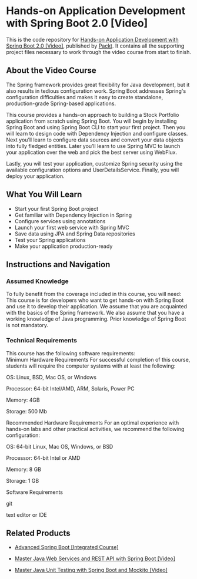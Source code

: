 # Hands-on Application Development with Spring Boot 2.0 [Video]
This is the code repository for [Hands-on Application Development with Spring Boot 2.0 [Video]](https://www.packtpub.com/application-development/hands-application-development-spring-boot-20-video?utm_source=github&utm_medium=repository&utm_campaign=9781789137712), published by [Packt](https://www.packtpub.com/?utm_source=github). It contains all the supporting project files necessary to work through the video course from start to finish.
## About the Video Course
The Spring framework provides great flexibility for Java development, but it also results in tedious configuration work. Spring Boot addresses Spring's configuration difficulties and makes it easy to create standalone, production-grade Spring-based applications.

This course provides a hands-on approach to building a Stock Portfolio application from scratch using Spring Boot. You will begin by installing Spring Boot and using Spring Boot CLI to start your first project. Then you will learn to design code with Dependency Injection and configure classes. Next you’ll learn to configure data sources and convert your data objects into fully fledged entities. Later you’ll learn to use Spring MVC to launch your application over the web and pick the best server using WebFlux. 

Lastly, you will test your application, customize Spring security using the available configuration options and UserDetailsService. Finally, you will deploy your application.

<H2>What You Will Learn</H2>
<DIV class=book-info-will-learn-text>
<UL>
<LI>Start your first Spring Boot project 
<LI>Get familiar with Dependency Injection in Spring 
<LI>Configure services using annotations 
<LI>Launch your first web service with Spring MVC 
<LI>Save data using JPA and Spring Data repositories 
<LI>Test your Spring applications 
<LI>Make your application production-ready </LI></UL></DIV>

## Instructions and Navigation
### Assumed Knowledge
To fully benefit from the coverage included in this course, you will need:<br/>
This course is for developers who want to get hands-on with Spring Boot and use it to develop their application. We assume that you are acquainted with the basics of the Spring framework. We also assume that you have a working knowledge of Java programming. Prior knowledge of Spring Boot is not mandatory.
### Technical Requirements
This course has the following software requirements:<br/>
Minimum Hardware Requirements
For successful completion of this course, students will require the computer systems with at least the following:


OS: Linux, BSD, Mac OS, or Windows



Processor: 64-bit Intel/AMD, ARM, Solaris, Power PC



Memory: 4GB



Storage: 500 Mb


Recommended Hardware Requirements
For an optimal experience with hands-on labs and other practical activities, we recommend the following configuration:


OS: 64-bit Linux, Mac OS, Windows, or BSD



Processor: 64-bit Intel or AMD



Memory: 8 GB



Storage: 1 GB


Software Requirements

git

text editor or IDE



## Related Products
* [Advanced Spring Boot [Integrated Course]](https://www.packtpub.com/web-development/advanced-spring-boot-integrated-course?utm_source=github&utm_medium=repository&utm_campaign=9781788392297)

* [Master Java Web Services and REST API with Spring Boot [Video]](https://www.packtpub.com/application-development/master-java-web-services-and-rest-api-spring-boot-video?utm_source=github&utm_medium=repository&utm_campaign=9781789130133)

* [Master Java Unit Testing with Spring Boot and Mockito [Video]](https://www.packtpub.com/application-development/master-java-unit-testing-spring-boot-and-mockito-video?utm_source=github&utm_medium=repository&utm_campaign=9781789346077)
